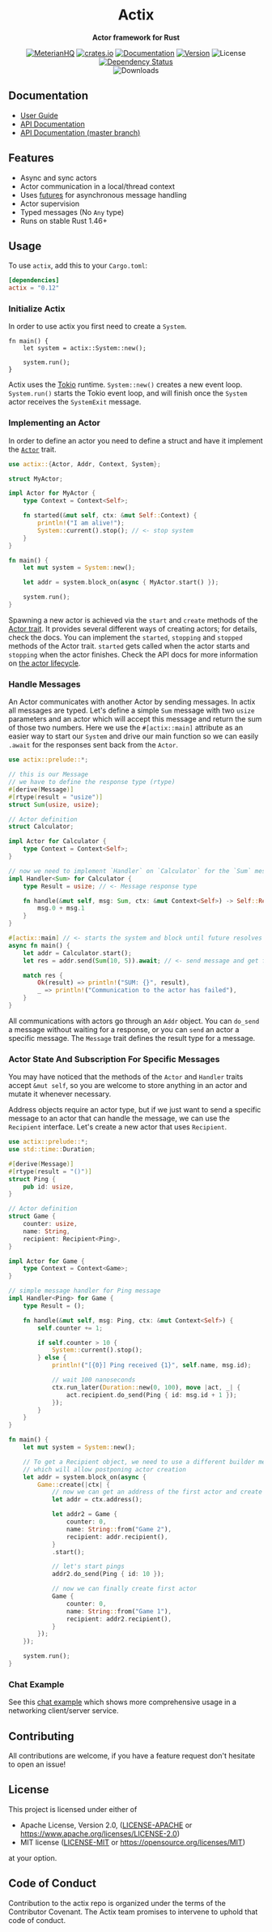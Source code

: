 <div align="center">
  <h1>Actix</h1>
  <p>
    <strong>Actor framework for Rust</strong>
  </p>
  <p>

[![MeterianHQ](https://circleci.com/gh/MeterianHQ/actix.svg?style=svg)](https://app.circleci.com/pipelines/github/MeterianHQ/actix)
[![crates.io](https://img.shields.io/crates/v/actix?label=latest)](https://crates.io/crates/actix)
[![Documentation](https://docs.rs/actix/badge.svg?version=0.12.0)](https://docs.rs/actix/0.12.0)
[![Version](https://img.shields.io/badge/rustc-1.46+-ab6000.svg)](https://blog.rust-lang.org/2019/12/19/Rust-1.46.0.html)
![License](https://img.shields.io/crates/l/actix.svg)
[![Dependency Status](https://deps.rs/crate/actix/0.12.0/status.svg)](https://deps.rs/crate/actix/0.12.0)
<br />
![Downloads](https://img.shields.io/crates/d/actix.svg)

  </p>
</div>

## Documentation

- [User Guide](https://actix.rs/book/actix)
- [API Documentation](https://docs.rs/actix)
- [API Documentation (master branch)](https://actix.rs/actix/actix)

## Features

- Async and sync actors
- Actor communication in a local/thread context
- Uses [futures](https://crates.io/crates/futures) for asynchronous message handling
- Actor supervision
- Typed messages (No `Any` type)
- Runs on stable Rust 1.46+

## Usage

To use `actix`, add this to your `Cargo.toml`:

```toml
[dependencies]
actix = "0.12"
```

### Initialize Actix

In order to use actix you first need to create a `System`.

```rust,ignore
fn main() {
    let system = actix::System::new();

    system.run();
}
```

Actix uses the [Tokio](https://github.com/tokio-rs/tokio) runtime. `System::new()` creates a new
event loop. `System.run()` starts the Tokio event loop, and will finish once the `System` actor
receives the `SystemExit` message.

### Implementing an Actor

In order to define an actor you need to define a struct and have it implement
the [`Actor`](https://actix.github.io/actix/actix/trait.Actor.html) trait.

```rust
use actix::{Actor, Addr, Context, System};

struct MyActor;

impl Actor for MyActor {
    type Context = Context<Self>;

    fn started(&mut self, ctx: &mut Self::Context) {
        println!("I am alive!");
        System::current().stop(); // <- stop system
    }
}

fn main() {
    let mut system = System::new();

    let addr = system.block_on(async { MyActor.start() });

    system.run();
}
```

Spawning a new actor is achieved via the `start` and `create` methods of the [Actor trait].
It provides several different ways of creating actors; for details, check the docs. You can
implement the `started`, `stopping` and `stopped` methods of the Actor trait. `started` gets called
when the actor starts and `stopping` when the actor finishes. Check the API docs
for more information on [the actor lifecycle].

[Actor trait]: [https://actix.github.io/actix/actix/trait.Actor.html]
[the actor lifecycle]: [https://actix.github.io/actix/actix/trait.Actor.html#actor-lifecycle]

### Handle Messages

An Actor communicates with another Actor by sending messages. In actix all messages are typed.
Let's define a simple `Sum` message with two `usize` parameters and an actor which will accept this
message and return the sum of those two numbers. Here we use the `#[actix::main]` attribute as an
easier way to start our `System` and drive our main function so we can easily `.await` for the
responses sent back from the `Actor`.

```rust
use actix::prelude::*;

// this is our Message
// we have to define the response type (rtype)
#[derive(Message)]
#[rtype(result = "usize")]
struct Sum(usize, usize);

// Actor definition
struct Calculator;

impl Actor for Calculator {
    type Context = Context<Self>;
}

// now we need to implement `Handler` on `Calculator` for the `Sum` message.
impl Handler<Sum> for Calculator {
    type Result = usize; // <- Message response type

    fn handle(&mut self, msg: Sum, ctx: &mut Context<Self>) -> Self::Result {
        msg.0 + msg.1
    }
}

#[actix::main] // <- starts the system and block until future resolves
async fn main() {
    let addr = Calculator.start();
    let res = addr.send(Sum(10, 5)).await; // <- send message and get future for result

    match res {
        Ok(result) => println!("SUM: {}", result),
        _ => println!("Communication to the actor has failed"),
    }
}
```

All communications with actors go through an `Addr` object. You can `do_send` a message
without waiting for a response, or you can `send` an actor a specific message. The `Message`
trait defines the result type for a message.

### Actor State And Subscription For Specific Messages

You may have noticed that the methods of the `Actor` and `Handler` traits accept `&mut self`, so you are
welcome to store anything in an actor and mutate it whenever necessary.

Address objects require an actor type, but if we just want to send a specific message to
an actor that can handle the message, we can use the `Recipient` interface. Let's create
a new actor that uses `Recipient`.

```rust
use actix::prelude::*;
use std::time::Duration;

#[derive(Message)]
#[rtype(result = "()")]
struct Ping {
    pub id: usize,
}

// Actor definition
struct Game {
    counter: usize,
    name: String,
    recipient: Recipient<Ping>,
}

impl Actor for Game {
    type Context = Context<Game>;
}

// simple message handler for Ping message
impl Handler<Ping> for Game {
    type Result = ();

    fn handle(&mut self, msg: Ping, ctx: &mut Context<Self>) {
        self.counter += 1;

        if self.counter > 10 {
            System::current().stop();
        } else {
            println!("[{0}] Ping received {1}", self.name, msg.id);

            // wait 100 nanoseconds
            ctx.run_later(Duration::new(0, 100), move |act, _| {
                act.recipient.do_send(Ping { id: msg.id + 1 });
            });
        }
    }
}

fn main() {
    let mut system = System::new();

    // To get a Recipient object, we need to use a different builder method
    // which will allow postponing actor creation
    let addr = system.block_on(async {
        Game::create(|ctx| {
            // now we can get an address of the first actor and create the second actor
            let addr = ctx.address();

            let addr2 = Game {
                counter: 0,
                name: String::from("Game 2"),
                recipient: addr.recipient(),
            }
            .start();

            // let's start pings
            addr2.do_send(Ping { id: 10 });

            // now we can finally create first actor
            Game {
                counter: 0,
                name: String::from("Game 1"),
                recipient: addr2.recipient(),
            }
        });
    });

    system.run();
}
```

### Chat Example

See this [chat example] which shows more comprehensive usage in a networking client/server service.

[chat example]: https://github.com/actix/examples/tree/HEAD/websockets/tcp-chat

## Contributing

All contributions are welcome, if you have a feature request don't hesitate to open an issue!

## License

This project is licensed under either of

- Apache License, Version 2.0, ([LICENSE-APACHE](LICENSE-APACHE) or https://www.apache.org/licenses/LICENSE-2.0)
- MIT license ([LICENSE-MIT](LICENSE-MIT) or https://opensource.org/licenses/MIT)

at your option.

## Code of Conduct

Contribution to the actix repo is organized under the terms of the Contributor Covenant.
The Actix team promises to intervene to uphold that code of conduct.
